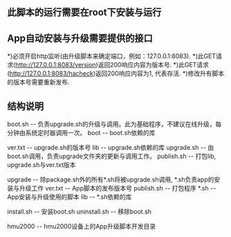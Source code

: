 ## 此脚本的运行需要在root下安装与运行

## App自动安装与升级需要提供的接口
*)必须开启http监听(由升级脚本来确定端口，例如：127.0.0.1:8083).
*)此GET请求(http://127.0.0.1:8083/version)返回200响应内容为版本号.
*)此GET请求(http://127.0.0.1:8083/hacheck)返回200响应内容为1, 代表存活.
*)修改升有脚本的版本号需要重新发布.


## 结构说明

boot.sh -- 负责upgrade.sh的升级与调用。此为基础程序，不建议在线升级，每分钟由系统定时器调用一次。
boot -- boot.sh依赖的库

ver.txt -- upgrade.sh的版本号
lib -- upgrade.sh依赖的库
upgrade.sh -- 由boot.sh调用，负责upgrade文件夹的更新与调用工作。
publish.sh -- 打包lib, upgrade.sh与ver.txt版本

upgrade -- 除package.sh外的所有*.sh将被upgrade.sh调用, *.sh负责app的安装与升级工作
    ver.txt -- App脚本的发布版本号
    publish.sh -- 打包程序
    *.sh -- App安装与升级使用的脚本
    lib -- *.sh依赖的库

install.sh -- 安装boot.sh
uninstall.sh -- 移除boot.sh

hmu2000 -- hmu2000设备上的App升级脚本开发目录
